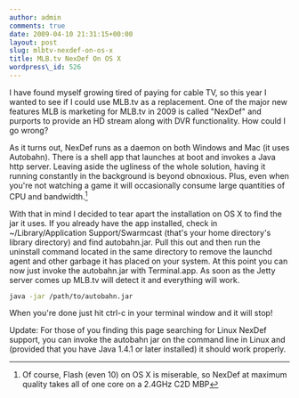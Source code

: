```yaml
---
author: admin
comments: true
date: 2009-04-10 21:31:15+00:00
layout: post
slug: mlbtv-nexdef-on-os-x
title: MLB.tv NexDef On OS X
wordpress\_id: 526
---
```


I have found myself growing tired of paying for cable TV, so this year I wanted to see if I could use MLB.tv as a replacement.  One of the major new features MLB is marketing for MLB.tv in 2009 is called "NexDef" and purports to provide an HD stream along with DVR functionality.  How could I go wrong?

As it turns out, NexDef runs as a daemon on both Windows and Mac (it uses Autobahn).  There is a shell app that launches at boot and invokes a Java http server.  Leaving aside the ugliness of the whole solution, having it running constantly in the background is beyond obnoxious.  Plus, even when you're not watching a game it will occasionally consume large quantities of CPU and bandwidth.[^1]

With that in mind I decided to tear apart the installation on OS X to find the jar it uses.  If you already have the app installed, check in ~/Library/Application Support/Swarmcast (that's your home directory's library directory) and find autobahn.jar.  Pull this out and then run the uninstall command located in the same directory to remove the launchd agent and other garbage it has placed on your system.  At this point you can now just invoke the autobahn.jar with Terminal.app.  As soon as the Jetty server comes up MLB.tv will detect it and everything will work.

```bash
java -jar /path/to/autobahn.jar
```

When you're done just hit ctrl-c in your terminal window and it will stop!

Update:  For those of you finding this page searching for Linux NexDef support, you can invoke the autobahn jar on the command line in Linux and (provided that you have Java 1.4.1 or later installed) it should work properly.

[^1]: Of course, Flash (even 10) on OS X is miserable, so NexDef at maximum quality takes all of one core on a 2.4GHz C2D MBP
